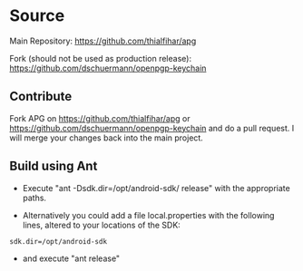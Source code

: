 # Source #

Main Repository: https://github.com/thialfihar/apg

Fork (should not be used as production release): https://github.com/dschuermann/openpgp-keychain

## Contribute ##

Fork APG on
https://github.com/thialfihar/apg or https://github.com/dschuermann/openpgp-keychain and do a pull request. I will merge your changes back into the main project.

## Build using Ant ##

  * Execute "ant -Dsdk.dir=/opt/android-sdk/ release" with the appropriate paths.

  * Alternatively you could add a file local.properties with the following lines, altered to your locations of the SDK:
```
sdk.dir=/opt/android-sdk
```

  * and execute "ant release"